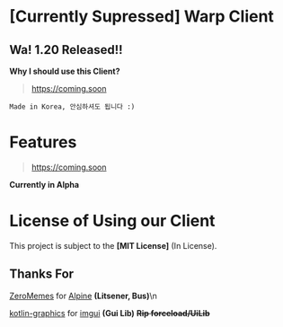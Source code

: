 # [Currently Supressed] Warp Client
## Wa! 1.20 Released!!

**Why I should use this Client?**
> https://coming.soon

``Made in Korea, 안심하셔도 됩니다 :)``

# Features
> https://coming.soon

**Currently in Alpha**

# License of Using our Client
This project is subject to the **[MIT License]** (In License).

## Thanks For
[ZeroMemes](https://github.com/ZeroMemes) for [Alpine](https://github.com/ZeroMemes/Alpine) **(Litsener, Bus)**\n

[kotlin-graphics](https://github.com/kotlin-graphics) for [imgui](https://github.com/kotlin-graphics/imgui) **(Gui Lib)**
**~~Rip forceload/UiLib~~**
